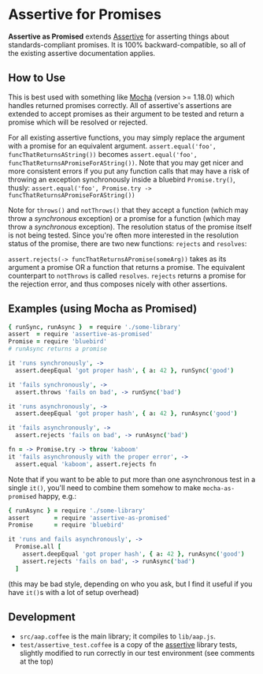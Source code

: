 # Assertive for Promises

**Assertive as Promised** extends [Assertive][assertive] for asserting things
about standards-compliant promises.  It is 100% backward-compatible, so all of
the existing assertive documentation applies.

## How to Use

This is best used with something like [Mocha] (version >= 1.18.0) which
handles returned promises correctly.  All of assertive's assertions are
extended to accept promises as their argument to be tested and return a
promise which will be resolved or rejected.

For all existing assertive functions, you may simply replace the
argument with a promise for an equivalent argument.
`assert.equal('foo', funcThatReturnsAString())` becomes
`assert.equal('foo', funcThatReturnsAPromiseForAString())`.  Note that you may
get nicer and more consistent errors if you put any function calls that may
have a risk of throwing an exception synchronously inside a bluebird
`Promise.try()`, thusly:
`assert.equal('foo', Promise.try -> funcThatReturnsAPromiseForAString())`

Note for `throws()` and `notThrows()` that they accept a function (which may
throw a *synchronous* exception) or a promise for a function (which
may throw a *synchronous* exception).  The resolution status of the promise
itself is not being tested.  Since you're often more interested in the
resolution status of the promise, there are two new functions:
`rejects` and `resolves`:

`assert.rejects(-> funcThatReturnsAPromise(someArg))` takes as its
argument a promise OR a function that returns a promise.  The equivalent
counterpart to `notThrows` is called `resolves`.  `rejects` returns a promise
for the rejection error, and thus composes nicely with other assertions.

## Examples (using Mocha as Promised)

```coffee
{ runSync, runAsync }  = require './some-library'
assert  = require 'assertive-as-promised'
Promise = require 'bluebird'
# runAsync returns a promise

it 'runs synchronously', ->
  assert.deepEqual 'got proper hash', { a: 42 }, runSync('good')

it 'fails synchronously', ->
  assert.throws 'fails on bad', -> runSync('bad')

it 'runs asynchronously', ->
  assert.deepEqual 'got proper hash', { a: 42 }, runAsync('good')

it 'fails asynchronously', ->
  assert.rejects 'fails on bad', -> runAsync('bad')

fn = -> Promise.try -> throw 'kaboom'
it 'fails asynchronously with the proper error', ->
  assert.equal 'kaboom', assert.rejects fn
```

Note that if you want to be able to put more than one asynchronous test in a
single `it()`, you'll need to combine them somehow to make `mocha-as-promised`
happy, e.g.:

```coffee
{ runAsync } = require './some-library'
assert       = require 'assertive-as-promised'
Promise      = require 'bluebird'

it 'runs and fails asynchronously', ->
  Promise.all [
    assert.deepEqual 'got proper hash', { a: 42 }, runAsync('good')
    assert.rejects 'fails on bad', -> runAsync('bad')
  ]
```

(this may be bad style, depending on who you ask, but I find it useful if you
have `it()`s with a lot of setup overhead)

## Development

* `src/aap.coffee` is the main library; it compiles to `lib/aap.js`.
* `test/assertive_test.coffee` is a copy of the [assertive] library tests, slightly modified to run correctly in our test environment (see comments at the top)

[assertive]: https://github.com/groupon/assertive
[Mocha]: https://mochajs.org/
